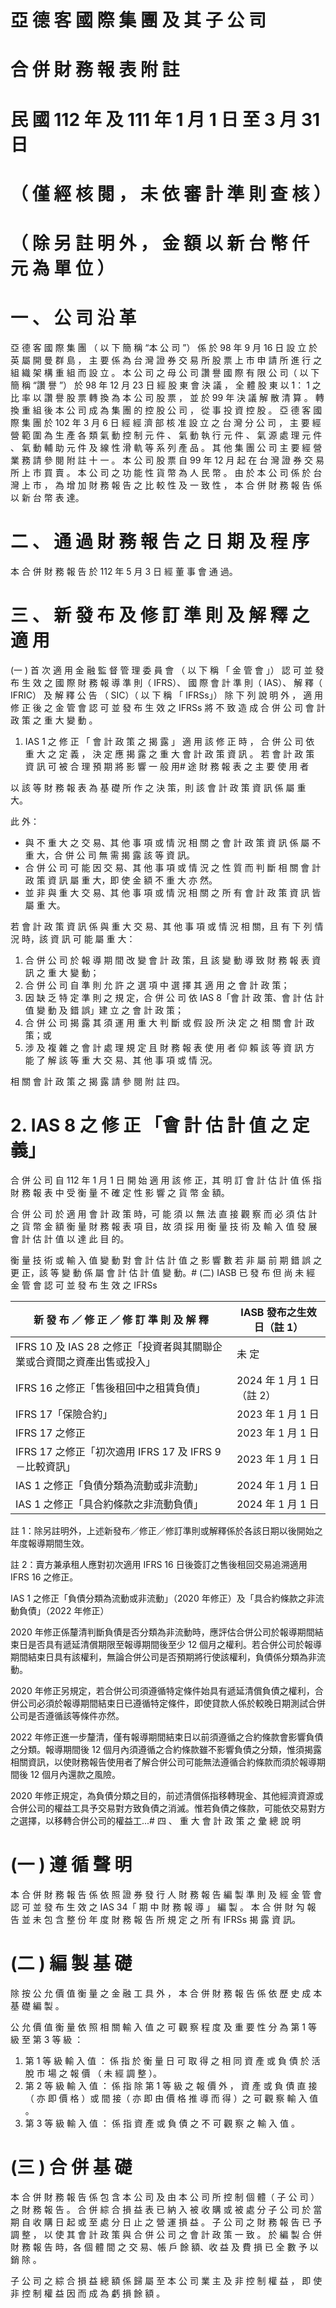 # 亞 德 客 國 際 集 團 及 其 子 公 司

# 合 併 財 務 報 表 附 註

# 民 國 112 年 及 111 年 1 月 1 日 至 3 月 31 日

# （ 僅 經 核 閱 ， 未 依 審 計 準 則 查 核 ）

# （ 除 另 註 明 外 ， 金 額 以 新 台 幣 仟 元 為 單 位 ）

# 一 、 公 司 沿 革

亞 德 客 國 際 集 團 （ 以 下 簡 稱 “本 公 司 ”） 係 於 98 年 9 月 16 日 設 立 於 英 屬 開 曼 群 島 ， 主 要 係 為 台 灣 證 券 交 易 所 股 票 上 市 申 請 所 進 行 之 組 織 架 構 重 組 而 設 立 。 本 公 司 之 母 公 司 讚 譽 國 際 有 限 公 司（ 以 下 簡 稱 “讚 譽 ”） 於 98 年 12 月 23 日 經 股 東 會 決 議 ， 全 體 股 東 以 1： 1 之 比 率 以 讚 譽 股 票 轉 換 為 本 公 司 股 票 ， 並 於 99 年 決 議 解 散 清 算 。 轉 換 重 組 後 本 公 司 成 為 集 團 的 控 股 公 司 ， 從 事 投 資 控 股 。 亞 德 客 國 際 集 團 於 102 年 3 月 6 日 經 經 濟 部 核 准 設 立 之 台 灣 分 公 司 ， 主 要 經 營 範 圍 為 生 產 各 類 氣 動 控 制 元 件 、 氣 動 執 行 元 件 、 氣 源 處 理 元 件 、 氣 動 輔 助 元 件 及 線 性 滑 軌 等 系 列 產 品 。 其 他 集 團 公 司 主 要 經 營 業 務 請 參 閱 附 註 十 一 。 本 公 司 股 票 自 99 年 12 月 起 在 台 灣 證 券 交 易 所 上 市 買 賣 。 本 公 司 之 功 能 性 貨 幣 為 人 民 幣 。 由 於 本 公 司 係 於 台 灣 上 市 ， 為 增 加 財 務 報 告 之 比 較 性 及 一 致 性 ， 本 合 併 財 務 報 告 係 以 新 台 幣 表 達。

# 二 、 通 過 財 務 報 告 之 日 期 及 程 序

本 合 併 財 務 報 告 於 112 年 5 月 3 日 經 董 事 會 通 過。

# 三 、 新 發 布 及 修 訂 準 則 及 解 釋 之 適 用

(一 ) 首 次 適 用 金 融 監 督 管 理 委 員 會 （ 以 下 稱 「 金 管 會 」） 認 可 並 發 布 生 效 之 國 際 財 務 報 導 準 則（ IFRS）、 國 際 會 計 準 則（ IAS）、 解 釋（ IFRIC） 及 解 釋 公 告 （ SIC）（ 以 下 稱 「 IFRSs」） 除 下 列 說 明 外 ， 適 用 修 正 後 之 金 管 會 認 可 並 發 布 生 效 之 IFRSs 將 不 致 造 成 合 併 公 司 會 計 政 策 之 重 大 變 動 。

1. IAS 1 之 修 正 「 會 計 政 策 之 揭 露 」 適 用 該 修 正 時 ， 合 併 公 司 依 重 大 之 定 義 ， 決 定 應 揭 露 之 重 大 會 計 政 策 資 訊 。 若 會 計 政 策 資 訊 可 被 合 理 預 期 將 影 響 一 般 用# 途 財 務 報 表 之 主 要 使 用 者

以 該 等 財 務 報 表 為 基 礎 所 作 之 決 策，則 該 會 計 政 策 資 訊 係 屬 重 大。

此 外：

- 與 不 重 大 之 交 易、其 他 事 項 或 情 況 相 關 之 會 計 政 策 資 訊 係 屬 不 重 大，合 併 公 司 無 需 揭 露 該 等 資 訊。
- 合 併 公 司 可 能 因 交 易、其 他 事 項 或 情 況 之 性 質 而 判 斷 相 關 會 計 政 策 資 訊 屬 重 大，即 使 金 額 不 重 大 亦 然。
- 並 非 與 重 大 交 易、其 他 事 項 或 情 況 相 關 之 所 有 會 計 政 策 資 訊 皆 屬 重 大。

若 會 計 政 策 資 訊 係 與 重 大 交 易、其 他 事 項 或 情 況 相 關，且 有 下 列 情 況 時，該 資 訊 可 能 屬 重 大：

1. 合 併 公 司 於 報 導 期 間 改 變 會 計 政 策，且 該 變 動 導 致 財 務 報 表 資 訊 之 重 大 變 動；
2. 合 併 公 司 自 準 則 允 許 之 選 項 中 選 擇 其 適 用 之 會 計 政 策；
3. 因 缺 乏 特 定 準 則 之 規 定，合 併 公 司 依 IAS 8「會 計 政 策、會 計 估 計 值 變 動 及 錯 誤」建 立 之 會 計 政 策；
4. 合 併 公 司 揭 露 其 須 運 用 重 大 判 斷 或 假 設 所 決 定 之 相 關 會 計 政 策；或
5. 涉 及 複 雜 之 會 計 處 理 規 定 且 財 務 報 表 使 用 者 仰 賴 該 等 資 訊 方 能 了 解 該 等 重 大 交 易、其 他 事 項 或 情 況。

相 關 會 計 政 策 之 揭 露 請 參 閱 附 註 四。

# 2. IAS 8 之 修 正 「會 計 估 計 值 之 定 義」

合 併 公 司 自 112 年 1 月 1 日 開 始 適 用 該 修 正，其 明 訂 會 計 估 計 值 係 指 財 務 報 表 中 受 衡 量 不 確 定 性 影 響 之 貨 幣 金 額。

合 併 公 司 於 適 用 會 計 政 策 時，可 能 須 以 無 法 直 接 觀 察 而 必 須 估 計 之 貨 幣 金 額 衡 量 財 務 報 表 項 目，故 須 採 用 衡 量 技 術 及 輸 入 值 發 展 會 計 估 計 值 以 達 此 目 的。

衡 量 技 術 或 輸 入 值 變 動 對 會 計 估 計 值 之 影 響 數 若 非 屬 前 期 錯 誤 之 更 正，該 等 變 動 係 屬 會 計 估 計 值 變 動。# (二) IASB 已 發 布 但 尚 未 經 金 管 會 認 可 並 發 布 生 效 之 IFRSs

|新 發 布 ／ 修 正 ／ 修 訂 準 則 及 解 釋|IASB 發布之生效日（註 1）|
|---|---|
|IFRS 10 及 IAS 28 之修正「投資者與其關聯企業或合資間之資產出售或投入」|未 定|
|IFRS 16 之修正「售後租回中之租賃負債」|2024 年 1 月 1 日（註 2）|
|IFRS 17「保險合約」|2023 年 1 月 1 日|
|IFRS 17 之修正|2023 年 1 月 1 日|
|IFRS 17 之修正「初次適用 IFRS 17 及 IFRS 9－比較資訊」|2023 年 1 月 1 日|
|IAS 1 之修正「負債分類為流動或非流動」|2024 年 1 月 1 日|
|IAS 1 之修正「具合約條款之非流動負債」|2024 年 1 月 1 日|

註 1：除另註明外，上述新發布／修正／修訂準則或解釋係於各該日期以後開始之年度報導期間生效。

註 2：賣方兼承租人應對初次適用 IFRS 16 日後簽訂之售後租回交易追溯適用 IFRS 16 之修正。

IAS 1 之修正「負債分類為流動或非流動」（2020 年修正）及「具合約條款之非流動負債」（2022 年修正）

2020 年修正係釐清判斷負債是否分類為非流動時，應評估合併公司於報導期間結束日是否具有遞延清償期限至報導期間後至少 12 個月之權利。若合併公司於報導期間結束日具有該權利，無論合併公司是否預期將行使該權利，負債係分類為非流動。

2020 年修正另規定，若合併公司須遵循特定條件始具有遞延清償負債之權利，合併公司必須於報導期間結束日已遵循特定條件，即使貸款人係於較晚日期測試合併公司是否遵循該等條件亦然。

2022 年修正進一步釐清，僅有報導期間結束日以前須遵循之合約條款會影響負債之分類。報導期間後 12 個月內須遵循之合約條款雖不影響負債之分類，惟須揭露相關資訊，以使財務報告使用者了解合併公司可能無法遵循合約條款而須於報導期間後 12 個月內還款之風險。

2020 年修正規定，為負債分類之目的，前述清償係指移轉現金、其他經濟資源或合併公司的權益工具予交易對方致負債之消滅。惟若負債之條款，可能依交易對方之選擇，以移轉合併公司的權益工...# 四 、 重 大 會 計 政 策 之 彙 總 說 明

# (一 ) 遵 循 聲 明

本 合 併 財 務 報 告 係 依 照 證 券 發 行 人 財 務 報 告 編 製 準 則 及 經 金 管 會 認 可 並 發 布 生 效 之 IAS 34「 期 中 財 務 報 導 」 編 製 。 本 合 併 財 勼 報 告 並 未 包 含 整 份 年 度 財 務 報 告 所 規 定 之 所 有 IFRSs 揭 露 資 訊。

# (二 ) 編 製 基 礎

除 按 公 允 價 值 衡 量 之 金 融 工 具 外 ， 本 合 併 財 務 報 告 係 依 歷 史 成 本 基 礎 編 製 。

公 允 價 值 衡 量 依 照 相 關 輸 入 值 之 可 觀 察 程 度 及 重 要 性 分 為 第 1 等 級 至 第 3 等 級 ：

1. 第 1 等 級 輸 入 值 ： 係 指 於 衡 量 日 可 取 得 之 相 同 資 產 或 負 債 於 活 脫 市 場 之 報 價 （ 未 經 調 整 ）。
2. 第 2 等 級 輸 入 值 ： 係 指 除 第 1 等 級 之 報 價 外 ， 資 產 或 負 債 直 接 （ 亦 即 價 格 ）或 間 接（ 亦 即 由 價 格 推 導 而 得 ）之 可 觀 察 輸 入 值 。
3. 第 3 等 級 輸 入 值 ： 係 指 資 產 或 負 債 之 不 可 觀 察 之 輸 入 值 。

# (三 ) 合 併 基 礎

本 合 併 財 務 報 告 係 包 含 本 公 司 及 由 本 公 司 所 控 制 個 體（ 子 公 司 ）之 財 務 報 告 。 合 併 綜 合 損 益 表 已 納 入 被 收 購 或 被 處 分 子 公 司 於 當 期 自 收 購 日 起 或 至 處 分 日 止 之 營 運 損 益 。 子 公 司 之 財 務 報 告 已 予 調 整 ， 以 使 其 會 計 政 策 與 合 併 公 司 之 會 計 政 策 一 致 。 於 編 製 合 併 財 務 報 告 時，各 個 體 間 之 交 易、帳 戶 餘 額、收 益 及 費 損 已 全 數 予 以 銷 除 。

子 公 司 之 綜 合 損 益 總 額 係 歸 屬 至 本 公 司 業 主 及 非 控 制 權 益 ， 即 使 非 控 制 權 益 因 而 成 為 虧 損 餘 額 。